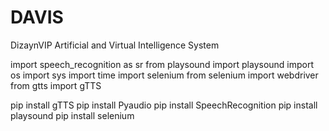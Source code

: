 # DAVIS
DizaynVIP Artificial and Virtual Intelligence System

import speech_recognition as sr
from playsound import playsound
import os
import sys
import time
import selenium
from selenium import webdriver
from gtts import gTTS

pip install gTTS
pip install Pyaudio
pip install SpeechRecognition
pip install playsound
pip install selenium
